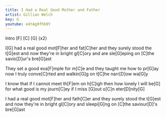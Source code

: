 ```yaml
---
title: I Had a Real Good Mother and Father
artist: Gillian Welch
key: G
youtube: e4tAg9fhb9Y
---
```

Intro 
[F] [C] [G] (x2)

I[G] had a real good mot[F]her and fat[C]her
and they surely stood the t[G]est
and now they're in bright gl[C]ory
and are sle[G]eping on [C]the savio[D]ur's bre[G]ast

They set a good exa[F]mple for m[C]e
and they taught me how to pr[G]ay
now I truly conve[C]rted
and walkin[G]g on t[C]he narr[D]ow wa[G]y

I know that if I cannot meet th[F]em on h[C]igh
then how lonely I will be[G]
for what good is my journ[C]ey
if I miss [G]out o[C]n eter[D]nity[G]

I had a real good mot[F]her and fath[C]er
and they surely stood the t[G]est
and now they're in bright gl[C]ory
and sleepi[G]ng on [C]the saviour[D]'s bre[G]ast
